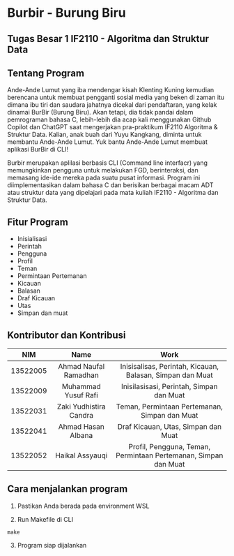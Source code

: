 # Burbir - Burung Biru
## Tugas Besar 1 IF2110 - Algoritma dan Struktur Data

## Tentang Program
Ande-Ande Lumut yang iba mendengar kisah Klenting Kuning kemudian berencana untuk membuat pengganti sosial media yang beken di zaman itu dimana ibu tiri dan saudara jahatnya dicekal dari pendaftaran, yang kelak dinamai BurBir (Burung Biru). Akan tetapi, dia tidak pandai dalam pemrograman bahasa C, lebih-lebih dia acap kali menggunakan Github Copilot dan ChatGPT saat mengerjakan pra-praktikum IF2110 Algoritma & Struktur Data. Kalian, anak buah dari Yuyu Kangkang, diminta untuk membantu Ande-Ande Lumut. Yuk bantu Ande-Ande Lumut membuat aplikasi BurBir di CLI!

Burbir merupakan aplilasi berbasis CLI (Command line interfacr) yang memungkinkan pengguna untuk melakukan FGD, berinteraksi, dan memasang ide-ide mereka pada suatu pusat informasi. Program ini diimplementasikan dalam bahasa C dan berisikan berbagai macam ADT atau struktur data yang dipelajari pada mata kuliah IF2110 - Algoritma dan Struktur Data.

## Fitur Program
- Inisialisasi
- Perintah
- Pengguna
- Profil
- Teman
- Permintaan Pertemanan
- Kicauan
- Balasan
- Draf Kicauan
- Utas
- Simpan dan muat

## Kontributor dan Kontribusi
| NIM | Name | Work |
| :---: | :---: | :---: |
| 13522005 | Ahmad Naufal Ramadhan | Inisisalisas, Perintah, Kicauan, Balasan, Simpan dan Muat |
| 13522009 | Muhammad Yusuf Rafi | Inisilasisasi, Perintah, Simpan dan Muat |
| 13522031 | Zaki Yudhistira Candra | Teman, Permintaan Pertemanan, Simpan dan Muat |
| 13522041 | Ahmad Hasan Albana | Draf Kicauan, Utas, Simpan dan Muat |
| 13522052 | Haikal Assyauqi | Profil, Pengguna, Teman, Permintaan Pertemanan, Simpan dan Muat |

## Cara menjalankan program
1. Pastikan Anda berada pada environment WSL

2. Run Makefile di CLI

`make`

3. Program siap dijalankan
